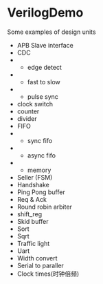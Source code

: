 # VerilogDemo

Some examples of design units

- APB Slave interface
- CDC
- - edge detect
- - fast to slow
- - pulse sync
- clock switch 
- counter
- divider 
- FIFO
- - sync fifo
- - async fifo
- - memory
- Seller (FSM)
- Handshake
- Ping Pong buffer
- Req & Ack
- Round robin arbiter
- shift_reg
- Skid buffer
- Sort
- Sqrt
- Traffic light
- Uart
- Width convert
- Serial to paraller
- Clock times(时钟倍频)


